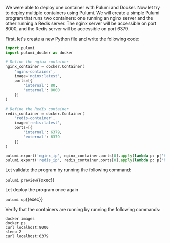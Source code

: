 We were able to deploy one container with Pulumi and Docker. Now let try to deploy multiple containers using Pulumi. We will create a simple Pulumi program that runs two containers: one running an nginx server and the other running a Redis server. The nginx server will be accessible on port 8000, and the Redis server will be accessible on port 6379.

First, let's create a new Python file and write the following code:

```python
import pulumi
import pulumi_docker as docker

# Define the nginx container
nginx_container = docker.Container(
    'nginx-container',
    image='nginx:latest',
    ports=[{
        'internal': 80,
        'external': 8000
    }]
)

# Define the Redis container
redis_container = docker.Container(
    'redis-container',
    image='redis:latest',
    ports=[{
        'internal': 6379,
        'external': 6379
    }]
)

pulumi.export('nginx_ip', nginx_container.ports[0].apply(lambda p: p['host']))
pulumi.export('redis_ip', redis_container.ports[0].apply(lambda p: p['host']))
```
Let validate the program by running the following command:

`pulumi preview`{{exec}}

Let deploy the program once again

`pulumi up`{{exec}}

Verify that the containers are running by running the following commands:

```
docker images
docker ps
curl localhost:8000
sleep 2
curl localhost:6379
```